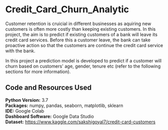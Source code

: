 # Credit_Card_Churn_Analytic

Customer retention is cruicial in different businesses as aquiring new customers is often more costly than keeping existing customers. In this project, the aim is to predict if existing customers of a bank will leave its credit card services. Before this a customer leave, the bank can take proactive action so that the customers are continue the credit card service with the bank.

In this project a prediction model is developed to predict if a customer will churn based on customers' age, gender, tenure etc (refer to the following sections for more information). 

## Code and Resources Used

**Python Version:** 3.7 <br>
**Packages:** numpy, pandas, seaborn, matplotlib, sklearn <br>
**IDE:** Google Colab <br>
**Dashboard Software:** Google Data Studio <br>
**Dataset:** https://www.kaggle.com/sakshigoyal7/credit-card-customers 
